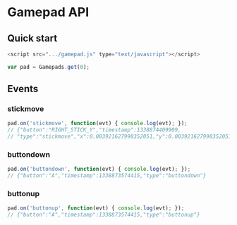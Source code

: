 # Gamepad API


## Quick start

```js
<script src=".../gamepad.js" type="text/javascript"></script>
```

```js
var pad = Gamepads.get(0);
```


## Events

### stickmove

```js
pad.on('stickmove', function(evt) { console.log(evt); });
// {"button":"RIGHT_STICK_Y","timestamp":1338874409909,
// "type":"stickmove","x":0.003921627998352051,"y":0.003921627998352051}
```

### buttondown

```js
pad.on('buttondown', function(evt) { console.log(evt); });
// {"button":"A","timestamp":1338873574415,"type":"buttondown"}
```

### buttonup

```js
pad.on('buttonup', function(evt) { console.log(evt); });
// {"button":"A","timestamp":1338873574415,"type":"buttonup"}
```
